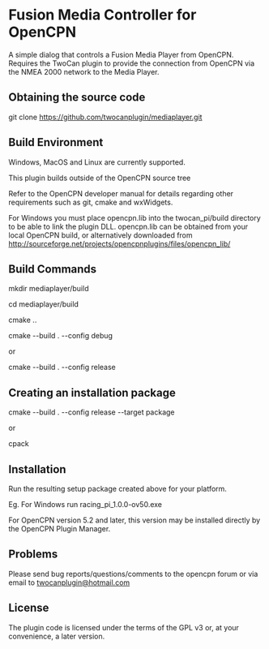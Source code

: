 Fusion Media Controller for OpenCPN
==============================

A simple dialog that controls a Fusion Media Player from OpenCPN.
Requires the TwoCan plugin to provide the connection from OpenCPN via the NMEA 2000 network to the Media Player.

Obtaining the source code
-------------------------

git clone https://github.com/twocanplugin/mediaplayer.git


Build Environment
-----------------

Windows, MacOS and Linux are currently supported.

This plugin builds outside of the OpenCPN source tree

Refer to the OpenCPN developer manual for details regarding other requirements such as git, cmake and wxWidgets.

For Windows you must place opencpn.lib into the twocan_pi/build directory to be able to link the plugin DLL. opencpn.lib can be obtained from your local OpenCPN build, or alternatively downloaded from http://sourceforge.net/projects/opencpnplugins/files/opencpn_lib/

Build Commands
--------------
 mkdir mediaplayer/build

 cd mediaplayer/build

 cmake ..

 cmake --build . --config debug

  or

 cmake --build . --config release

Creating an installation package
--------------------------------
 cmake --build . --config release --target package

  or

 cpack

Installation
------------
Run the resulting setup package created above for your platform.

Eg. For Windows run racing\_pi\_1.0.0-ov50.exe

For OpenCPN version 5.2 and later, this version may be installed directly by the OpenCPN Plugin Manager.

Problems
--------

Please send bug reports/questions/comments to the opencpn forum or via email to twocanplugin@hotmail.com

License
-------
The plugin code is licensed under the terms of the GPL v3 or, at your convenience, a later version.